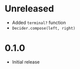 # Unreleased

* Added `terminal?` function
* `Decider.compose(left, right)`

# 0.1.0

* Initial release
